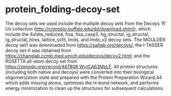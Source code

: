 # protein_folding-decoy-set
The decoy sets we used include the multiple decoy sets from the Decoys ‘R’ Us collection (http://compbio.buffalo.edu/dd/download.shtml), which include the 4state_reduced, fisa, fisa_casp3, hg_structal, ig_structal, ig_structal_hires, lattice_ssfit, lmds, and lmds_v2 decoy sets. The MOULDER decoy set1 was downloaded from https://salilab.org/decoys/; the I-TASSER decoy set-II was obtained from https://zhanglab.ccmb.med.umich.edu/decoys/decoy2.html; and the ROSETTA all-atom decoy set from https://zenodo.org/record/48780#.WvtCA63MzLF. All protein structures (including both native and decoys) were converted into their biological oligomerization state and prepared with the Protein Preparation Wizard,44 which adds missing atoms, optimizes the H-bond network, and performs energy minimization to clean up the structures for subsequent calculations. 
